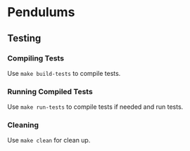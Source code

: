 # Pendulums

## Testing

### Compiling Tests
Use `make build-tests` to compile tests.

### Running Compiled Tests
Use `make run-tests` to compile tests if needed and run tests.

### Cleaning
Use `make clean` for clean up.
